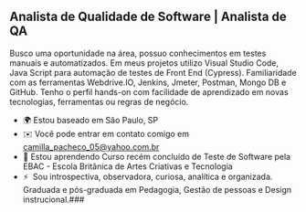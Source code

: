 
Analista de Qualidade de Software | Analista de QA
--------------------------------------------------

Busco uma oportunidade na área, possuo conhecimentos em testes manuais e automatizados. Em meus projetos utilizo Visual Studio Code, Java Script para automação de testes de Front End (Cypress). Familiaridade com as ferramentas Webdrive.IO, Jenkins, Jmeter, Postman, Mongo DB e GitHub. Tenho o perfil hands-on com facilidade de aprendizado em novas tecnologias, ferramentas ou regras de negócio.

*   🌍 Estou baseado em São Paulo, SP
*   ✉️ Você pode entrar em contato comigo em [camilla\_pacheco\_05@yahoo.com.br](mailto:camilla_pacheco_05@yahoo.com.br)
*   🧠 Estou aprendendo Curso recém concluído de Teste de Software pela EBAC - Escola Britânica de Artes Criativas e Tecnologia
*   ⚡  Sou introspectiva, observadora, curiosa, analítica e organizada. Graduada e pós-graduada em Pedagogia, Gestão de pessoas e Design instrucional.### 
